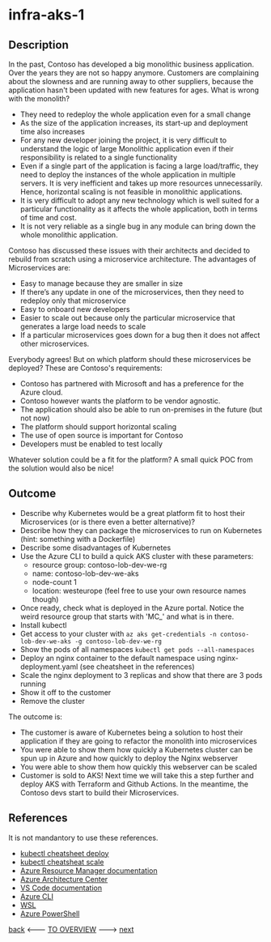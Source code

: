 # infra-aks-1

## Description

In the past, Contoso has developed a big monolithic business application. Over the years they are not so happy anymore. Customers are complaining about the slowness and are running away to other suppliers, because the application hasn't been updated with new features for ages.
What is wrong with the monolith?

* They need to redeploy the whole application even for a small change
* As the size of the application increases, its start-up and deployment time also increases
* For any new developer joining the project, it is very difficult to understand the logic of large Monolithic application even if their responsibility is related to a single functionality
* Even if a single part of the application is facing a large load/traffic, they need to deploy the instances of the whole application in multiple servers. It is very inefficient and takes up more resources unnecessarily. Hence, horizontal scaling is not feasible in monolithic applications.
* It is very difficult to adopt any new technology which is well suited for a particular functionality as it affects the whole application, both in terms of time and cost.
* It is not very reliable as a single bug in any module can bring down the whole monolithic application.

Contoso has discussed these issues with their architects and decided to rebuild from scratch using a microservice architecture. The advantages of Microservices are:

* Easy to manage because they are smaller in size
* If there’s any update in one of the microservices, then they need to redeploy only that microservice
* Easy to onboard new developers
* Easier to scale out because only the particular microservice that generates a large load needs to scale
* If a particular microservices goes down for a bug then it does not affect other microservices.

Everybody agrees! But on which platform should these microservices be deployed? These are Contoso's requirements:

* Contoso has partnered with Microsoft and has a preference for the Azure cloud.
* Contoso however wants the platform to be vendor agnostic.
* The application should also be able to run on-premises in the future (but not now)
* The platform should support horizontal scaling
* The use of open source is important for Contoso
* Developers must be enabled to test locally

Whatever solution could be a fit for the platform?
A small quick POC from the solution would also be nice!

## Outcome

* Describe why Kubernetes would be a great platform fit to host their Microservices (or is there even a better alternative)?
* Describe how they can package the microservices to run on Kubernetes (hint: something with a Dockerfile)
* Describe some disadvantages of Kubernetes
* Use the Azure CLI to build a quick AKS cluster with these parameters:
    - resource group: contoso-lob-dev-we-rg
    - name: contoso-lob-dev-we-aks
    - node-count 1
    - location: westeurope
    (feel free to use your own resource names though)
* Once ready, check what is deployed in the Azure portal. Notice the weird resource group that starts with 'MC_' and what is in there.
* Install kubectl
* Get access to your cluster with `az aks get-credentials -n contoso-lob-dev-we-aks -g contoso-lob-dev-we-rg`
* Show the pods of all namespaces `kubectl get pods --all-namespaces`
* Deploy an nginx container to the default namespace using nginx-deployment.yaml (see cheatsheet in the references)
* Scale the nginx deployment to 3 replicas and show that there are 3 pods running
* Show it off to the customer
* Remove the cluster

The outcome is:
* The customer is aware of Kubernetes being a solution to host their application if they are going to refactor the monolith into microservices
* You were able to show them how quickly a Kubernetes cluster can be spun up in Azure and how quickly to deploy the Nginx webserver
* You were able to show them how quickly this webserver can be scaled
* Customer is sold to AKS! Next time we will take this a step further and deploy AKS with Terraform and Github Actions. In the meantime, the Contoso devs start to build their Microservices.


## References

It is not mandantory to use these references.
- [kubectl cheatsheet deploy](https://kubernetes.io/docs/reference/kubectl/cheatsheet/#creating-objects)
- [kubectl cheatsheat scale](https://kubernetes.io/docs/reference/kubectl/cheatsheet/#scaling-resources)
- [Azure Resource Manager documentation](https://docs.microsoft.com/en-us/azure/azure-resource-manager/)
- [Azure Architecture Center](https://docs.microsoft.com/en-us/azure/architecture/)
- [VS Code documentation](https://code.visualstudio.com/Docs)
- [Azure CLI](https://docs.microsoft.com/en-us/cli/azure/reference-index?view=azure-cli-latest)
- [WSL](https://docs.microsoft.com/en-us/windows/wsl/about)
- [Azure PowerShell](https://docs.microsoft.com/en-us/powershell/azure/?view=azps-6.6.0)

[back](../Infrastructure.md.md) <--- [TO OVERVIEW](../Infrastructure.md) ---> [next](./infra-basics-2.md)
